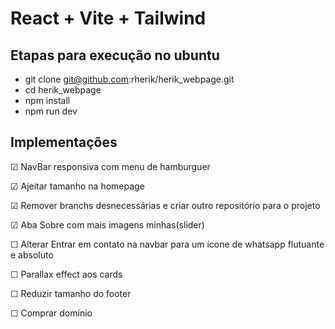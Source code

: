 # React + Vite + Tailwind

## Etapas para execução no ubuntu

- git clone git@github.com:rherik/herik_webpage.git
- cd herik_webpage
- npm install
- npm run dev

## Implementações

&#9745; NavBar responsiva com menu de hamburguer

&#9745; Ajeitar tamanho na homepage

&#9745; Remover branchs desnecessárias e criar outro repositório para o projeto

&#9745; Aba Sobre com mais imagens minhas(slider)

&#9744; Alterar Entrar em contato na navbar para um ícone de whatsapp flutuante e absoluto

&#9744; Parallax effect aos cards

&#9744; Reduzir tamanho do footer

&#9744; Comprar domínio
